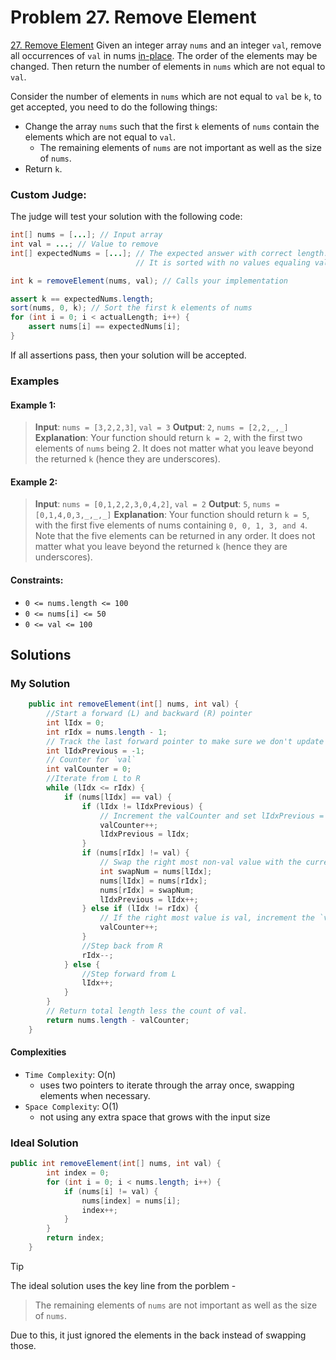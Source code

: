 # Problem 27. Remove Element


[27. Remove Element](https://leetcode.com/problems/remove-element/description/?envType=study-plan-v2&envId=top-interview-150)
Given an integer array `nums` and an integer `val`, remove all occurrences of `val` in nums [in-place](https://en.wikipedia.org/wiki/In-place_algorithm). The order of the elements may be changed. Then return the number of elements in `nums` which are not equal to `val`.

Consider the number of elements in `nums` which are not equal to `val` be `k`, to get accepted, you need to do the following things:

- Change the array `nums` such that the first `k` elements of `nums` contain the elements which are not equal to `val`.
    - The remaining elements of `nums` are not important as well as the size of `nums`.
- Return `k`.

### Custom Judge:

The judge will test your solution with the following code:

```java
int[] nums = [...]; // Input array
int val = ...; // Value to remove
int[] expectedNums = [...]; // The expected answer with correct length.
                            // It is sorted with no values equaling val.

int k = removeElement(nums, val); // Calls your implementation

assert k == expectedNums.length;
sort(nums, 0, k); // Sort the first k elements of nums
for (int i = 0; i < actualLength; i++) {
    assert nums[i] == expectedNums[i];
}
```
If all assertions pass, then your solution will be accepted.

### Examples

#### Example 1:

> **Input**: `nums = [3,2,2,3]`, `val = 3`
> **Output**: `2`, `nums = [2,2,_,_]`
> **Explanation**: Your function should return `k = 2`, with the first two elements of `nums` being 2.
> It does not matter what you leave beyond the returned `k` (hence they are underscores).

#### Example 2:

> **Input**: `nums = [0,1,2,2,3,0,4,2]`, `val = 2`
> **Output**: `5`, `nums = [0,1,4,0,3,_,_,_]`
> **Explanation**: Your function should return `k = 5`, with the first five elements of nums containing `0, 0, 1, 3, and 4`.
> Note that the five elements can be returned in any order.
> It does not matter what you leave beyond the returned `k` (hence they are underscores).

#### Constraints:

- `0 <= nums.length <= 100`
- `0 <= nums[i] <= 50`
- `0 <= val <= 100`

## Solutions

### My Solution

```java
    public int removeElement(int[] nums, int val) {
        //Start a forward (L) and backward (R) pointer
        int lIdx = 0;
        int rIdx = nums.length - 1;
        // Track the last forward pointer to make sure we don't update the counter multiple times. 
        int lIdxPrevious = -1;
        // Counter for `val`
        int valCounter = 0;
        //Iterate from L to R
        while (lIdx <= rIdx) {
            if (nums[lIdx] == val) {
                if (lIdx != lIdxPrevious) {
                    // Increment the valCounter and set lIdxPrevious = lIdx to ensure double counting is not done. 
                    valCounter++;
                    lIdxPrevious = lIdx;
                }
                if (nums[rIdx] != val) {
                    // Swap the right most non-val value with the current L index
                    int swapNum = nums[lIdx];
                    nums[lIdx] = nums[rIdx];
                    nums[rIdx] = swapNum;
                    lIdxPrevious = lIdx++;
                } else if (lIdx != rIdx) {
                    // If the right most value is val, increment the `valCounter` 
                    valCounter++;
                }
                //Step back from R
                rIdx--;
            } else {
                //Step forward from L
                lIdx++;
            }
        }
        // Return total length less the count of val. 
        return nums.length - valCounter;
    }
```
#### Complexities

- `Time Complexity`: O(n)
    - uses two pointers to iterate through the array once, swapping elements when necessary.
- `Space Complexity`: O(1)
    - not using any extra space that grows with the input size

### Ideal Solution

```java
public int removeElement(int[] nums, int val) {
        int index = 0;
        for (int i = 0; i < nums.length; i++) {
            if (nums[i] != val) {
                nums[index] = nums[i];
                index++;
            }
        }
        return index;
    }
```

> [!TIP]
> The ideal solution uses the key line from the porblem -
> > The remaining elements of `nums` are not important as well as the size of `nums`.
>
> Due to this, it just ignored the elements in the back instead of swapping those.